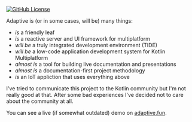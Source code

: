 [![GitHub License](https://img.shields.io/badge/license-Apache%20License%202.0-blue.svg?style=flat)](http://www.apache.org/licenses/LICENSE-2.0)

Adaptive is (or in some cases, will be) many things:

- *is* a friendly leaf
- *is* a reactive server and UI framework for multiplatform
- *will be* a truly integrated development environment (TIDE)
- *will be* a low-code application development system for Kotlin Multiplatform
- *almost is* a tool for building live documentation and presentations
- *almost is* a documentation-first project methodology
- *is* an IoT appliction that uses everything above

I've tried to communicate this project to the Kotlin community but I'm not really good at that. 
After some bad experiences I've decided not to care about the community at all.

You can see a live (if somewhat outdated) demo on [adaptive.fun](https://adaptive.fun).
